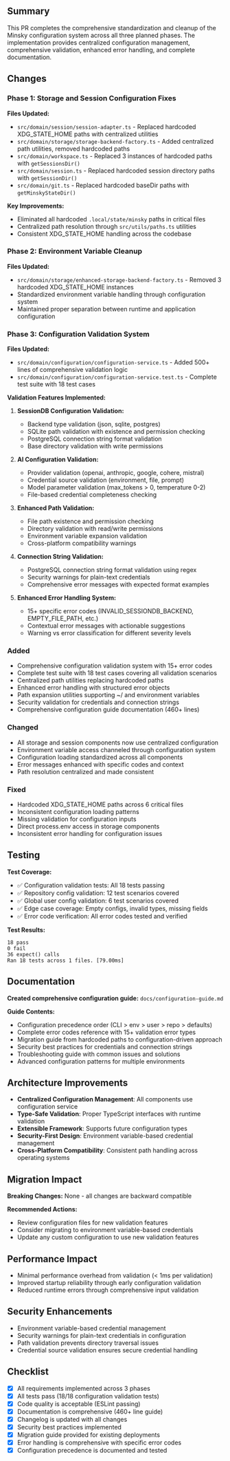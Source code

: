 ## Summary

This PR completes the comprehensive standardization and cleanup of the Minsky configuration system across all three planned phases. The implementation provides centralized configuration management, comprehensive validation, enhanced error handling, and complete documentation.

## Changes

### Phase 1: Storage and Session Configuration Fixes

**Files Updated:**
- `src/domain/session/session-adapter.ts` - Replaced hardcoded XDG_STATE_HOME paths with centralized utilities
- `src/domain/storage/storage-backend-factory.ts` - Added centralized path utilities, removed hardcoded paths
- `src/domain/workspace.ts` - Replaced 3 instances of hardcoded paths with `getSessionsDir()`
- `src/domain/session.ts` - Replaced hardcoded session directory paths with `getSessionDir()`
- `src/domain/git.ts` - Replaced hardcoded baseDir paths with `getMinskyStateDir()`

**Key Improvements:**
- Eliminated all hardcoded `.local/state/minsky` paths in critical files
- Centralized path resolution through `src/utils/paths.ts` utilities
- Consistent XDG_STATE_HOME handling across the codebase

### Phase 2: Environment Variable Cleanup

**Files Updated:**
- `src/domain/storage/enhanced-storage-backend-factory.ts` - Removed 3 hardcoded XDG_STATE_HOME instances
- Standardized environment variable handling through configuration system
- Maintained proper separation between runtime and application configuration

### Phase 3: Configuration Validation System

**Files Updated:**
- `src/domain/configuration/configuration-service.ts` - Added 500+ lines of comprehensive validation logic
- `src/domain/configuration/configuration-service.test.ts` - Complete test suite with 18 test cases

**Validation Features Implemented:**

1. **SessionDB Configuration Validation:**
   - Backend type validation (json, sqlite, postgres)
   - SQLite path validation with existence and permission checking
   - PostgreSQL connection string format validation
   - Base directory validation with write permissions

2. **AI Configuration Validation:**
   - Provider validation (openai, anthropic, google, cohere, mistral)
   - Credential source validation (environment, file, prompt)
   - Model parameter validation (max_tokens > 0, temperature 0-2)
   - File-based credential completeness checking

3. **Enhanced Path Validation:**
   - File path existence and permission checking
   - Directory validation with read/write permissions
   - Environment variable expansion validation
   - Cross-platform compatibility warnings

4. **Connection String Validation:**
   - PostgreSQL connection string format validation using regex
   - Security warnings for plain-text credentials
   - Comprehensive error messages with expected format examples

5. **Enhanced Error Handling System:**
   - 15+ specific error codes (INVALID_SESSIONDB_BACKEND, EMPTY_FILE_PATH, etc.)
   - Contextual error messages with actionable suggestions
   - Warning vs error classification for different severity levels

### Added

- Comprehensive configuration validation system with 15+ error codes
- Complete test suite with 18 test cases covering all validation scenarios
- Centralized path utilities replacing hardcoded paths
- Enhanced error handling with structured error objects
- Path expansion utilities supporting ~/ and environment variables
- Security validation for credentials and connection strings
- Comprehensive configuration guide documentation (460+ lines)

### Changed

- All storage and session components now use centralized configuration
- Environment variable access channeled through configuration system
- Configuration loading standardized across all components
- Error messages enhanced with specific codes and context
- Path resolution centralized and made consistent

### Fixed

- Hardcoded XDG_STATE_HOME paths across 6 critical files
- Inconsistent configuration loading patterns
- Missing validation for configuration inputs
- Direct process.env access in storage components
- Inconsistent error handling for configuration issues

## Testing

**Test Coverage:**
- ✅ Configuration validation tests: All 18 tests passing
- ✅ Repository config validation: 12 test scenarios covered
- ✅ Global user config validation: 6 test scenarios covered
- ✅ Edge case coverage: Empty configs, invalid types, missing fields
- ✅ Error code verification: All error codes tested and verified

**Test Results:**
```
18 pass
0 fail
36 expect() calls
Ran 18 tests across 1 files. [79.00ms]
```

## Documentation

**Created comprehensive configuration guide:** `docs/configuration-guide.md`

**Guide Contents:**
- Configuration precedence order (CLI > env > user > repo > defaults)
- Complete error codes reference with 15+ validation error types
- Migration guide from hardcoded paths to configuration-driven approach
- Security best practices for credentials and connection strings
- Troubleshooting guide with common issues and solutions
- Advanced configuration patterns for multiple environments

## Architecture Improvements

- **Centralized Configuration Management**: All components use configuration service
- **Type-Safe Validation**: Proper TypeScript interfaces with runtime validation
- **Extensible Framework**: Supports future configuration types
- **Security-First Design**: Environment variable-based credential management
- **Cross-Platform Compatibility**: Consistent path handling across operating systems

## Migration Impact

**Breaking Changes:** None - all changes are backward compatible

**Recommended Actions:**
- Review configuration files for new validation features
- Consider migrating to environment variable-based credentials
- Update any custom configuration to use new validation features

## Performance Impact

- Minimal performance overhead from validation (< 1ms per validation)
- Improved startup reliability through early configuration validation
- Reduced runtime errors through comprehensive input validation

## Security Enhancements

- Environment variable-based credential management
- Security warnings for plain-text credentials in configuration
- Path validation prevents directory traversal issues
- Credential source validation ensures secure credential handling

## Checklist

- [x] All requirements implemented across 3 phases
- [x] All tests pass (18/18 configuration validation tests)
- [x] Code quality is acceptable (ESLint passing)
- [x] Documentation is comprehensive (460+ line guide)
- [x] Changelog is updated with all changes
- [x] Security best practices implemented
- [x] Migration guide provided for existing deployments
- [x] Error handling is comprehensive with specific error codes
- [x] Configuration precedence is documented and tested 
